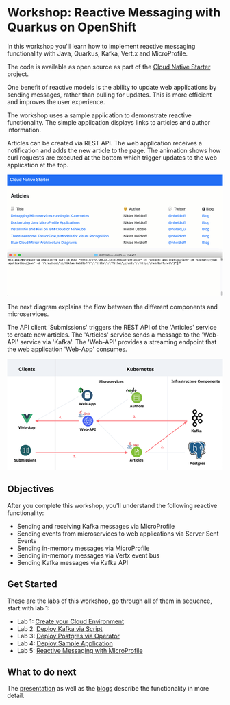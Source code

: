 # Workshop: Reactive Messaging with Quarkus on OpenShift

In this workshop you'll learn how to implement reactive messaging functionality with Java, Quarkus, Kafka, Vert.x and MicroProfile. 

The code is available as open source as part of the [Cloud Native Starter](https://github.com/IBM/cloud-native-starter/tree/master/reactive) project. 

One benefit of reactive models is the ability to update web applications by sending messages, rather than pulling for updates. This is more efficient and improves the user experience.

The workshop uses a sample application to demonstrate reactive functionality. The simple application displays links to articles and author information. 

Articles can be created via REST API. The web application receives a notification and adds the new article to the page. The animation shows how curl requests are executed at the bottom which trigger updates to the web application at the top.

<kbd><img src="images/demo-1-video-small.gif" /></kbd>

The next diagram explains the flow between the different components and microservices. 

The API client 'Submissions' triggers the REST API of the 'Articles' service to create new articles. The 'Articles' service sends a message to the 'Web-API' service via 'Kafka'. The 'Web-API' provides a streaming endpoint that the web application 'Web-App' consumes.

<kbd><img src="images/demo-1-small.png" /></kbd>

## Objectives

After you complete this workshop, you'll understand the following reactive functionality:
* Sending and receiving Kafka messages via MicroProfile
* Sending events from microservices to web applications via Server Sent Events
* Sending in-memory messages via MicroProfile
* Sending in-memory messages via Vertx event bus
* Sending Kafka messages via Kafka API

## Get Started

These are the labs of this workshop, go through all of them in sequence, start with lab 1:

* Lab 1: [Create your Cloud Environment](labs/lab1.md)
* Lab 2: [Deploy Kafka via Script](labs/lab2.md)
* Lab 3: [Deploy Postgres via Operator](labs/lab3.md)
* Lab 4: [Deploy Sample Application](labs/lab4.md)
* Lab 5: [Reactive Messaging with MicroProfile](lab5.md)

## What to do next

The [presentation](images/ReactiveMicroservices.pdf) as well as the [blogs](https://github.com/IBM/cloud-native-starter/tree/master/reactive#blogs) describe the functionality in more detail.